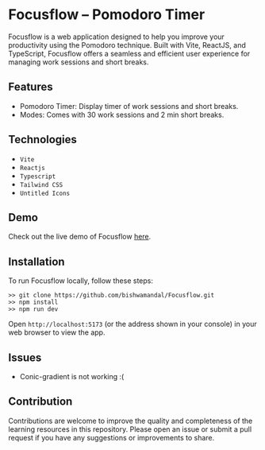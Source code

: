 # Focusflow – Pomodoro Timer

Focusflow is a web application designed to help you improve your productivity using the Pomodoro technique. Built with Vite, ReactJS, and TypeScript, Focusflow offers a seamless and efficient user experience for managing work sessions and short breaks.

## Features
- Pomodoro Timer: Display timer of work sessions and short breaks.
- Modes: Comes with 30 work sessions and 2 min short breaks.

## Technologies
- `Vite`
- `Reactjs`
- `Typescript`
- `Tailwind CSS`
- `Untitled Icons`

## Demo
Check out the live demo of Focusflow [here](https://focusflow-one.vercel.app/).

## Installation
To run Focusflow locally, follow these steps:
```
>> git clone https://github.com/bishwamandal/Focusflow.git
>> npm install
>> npm run dev
```
Open `http://localhost:5173` (or the address shown in your console) in your web browser to view the app.

## Issues
- Conic-gradient is not working :(

## Contribution
Contributions are welcome to improve the quality and completeness of the learning resources in this repository. Please open an issue or submit a pull request if you have any suggestions or improvements to share.



